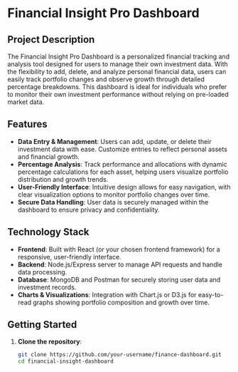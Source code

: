 # Financial Insight Pro Dashboard

## Project Description

The Financial Insight Pro Dashboard is a personalized financial tracking and analysis tool designed for users to manage their own investment data. With the flexibility to add, delete, and analyze personal financial data, users can easily track portfolio changes and observe growth through detailed percentage breakdowns. This dashboard is ideal for individuals who prefer to monitor their own investment performance without relying on pre-loaded market data.

## Features

- **Data Entry & Management**: Users can add, update, or delete their investment data with ease. Customize entries to reflect personal assets and financial growth.
- **Percentage Analysis**: Track performance and allocations with dynamic percentage calculations for each asset, helping users visualize portfolio distribution and growth trends.
- **User-Friendly Interface**: Intuitive design allows for easy navigation, with clear visualization options to monitor portfolio changes over time.
- **Secure Data Handling**: User data is securely managed within the dashboard to ensure privacy and confidentiality.

## Technology Stack

- **Frontend**: Built with React (or your chosen frontend framework) for a responsive, user-friendly interface.
- **Backend**: Node.js/Express server to manage API requests and handle data processing.
- **Database**: MongoDB and Postman for securely storing user data and investment records.
- **Charts & Visualizations**: Integration with Chart.js or D3.js for easy-to-read graphs showing portfolio composition and growth over time.

## Getting Started

1. **Clone the repository**:
   ```bash
   git clone https://github.com/your-username/finance-dashboard.git
   cd financial-insight-dashboard
